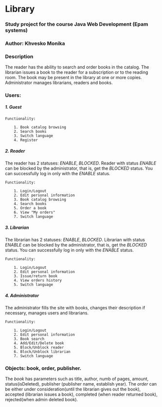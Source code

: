 # Library
### Study project for the course Java Web Development (Epam systems)
### Author: Khvesko Monika

### Description
The reader has the ability to search and order books in the catalog. The librarian issues a book to the reader for a subscription or to the reading room. The book may be present in the library at one or more copies. Administrator manages librarians, readers and books.
### Users:
##### 1. Guest

    Functionality:

        1. Book catalog browsing
        2. Search books
        3. Switch language
        4. Register
        
##### 2. Reader
The reader has 2 statuses: *ENABLE*, *BLOCKED*. Reader with status *ENABLE* can be blocked by the administrator, that is, get the *BLOCKED* status. You can successfully log in only with the *ENABLE* status. 

    Functionality:

        1. Login/Logout
        2. Edit personal information
        3. Book catalog browsing
        4. Search books
        5. Order a book
        6. View "My orders"
        7. Switch language
        
##### 3. Librarian

The librarian has 2 statuses: *ENABLE*, *BLOCKED*. Librarian with status *ENABLE* can be blocked by the administrator, that is, get the *BLOCKED* status. You can successfully log in only with the *ENABLE* status. 

    Functionality:
    
        1. Login/Logout
        2. Edit personal information
        3. Issue/return book
        4. View orders history
        5. Switch language
        
##### 4. Administrator

The administrator fills the site with books, changes their description if necessary, manages users and librarians.

    Functionality:
    
        1. Login/Logout
        2. Edit personal information
        3. Book search
        4. Add/Edit/Delete book
        5. Block/Unblock reader
        6. Block/Unblock librarian
        7. Switch language
    
### **Objects:** **book**, **order**, **publisher**.
The *book* has parameters such as title, author, numb of pages,  amount, status(isDeleted), publisher (publisher name, establish year). The *order* can be either under consideration(until the librarian gives out the book), accepted (librarian issues a book), completed (when reader returned book), rejected(when admin deleted book).
